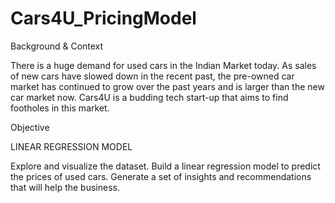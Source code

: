 # Cars4U_PricingModel

Background &amp; Context  

There is a huge demand for used cars in the Indian Market today. As sales of new cars have slowed down in the recent past, the pre-owned car market has continued to grow over the past years and is larger than the new car market now. Cars4U is a budding tech start-up that aims to find footholes in this market.

Objective

LINEAR REGRESSION MODEL

Explore and visualize the dataset.
Build a linear regression model to predict the prices of used cars.
Generate a set of insights and recommendations that will help the business.
